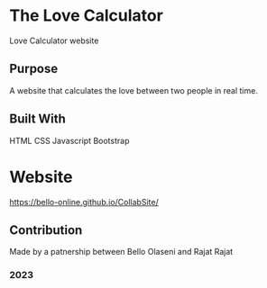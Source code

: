 # The Love Calculator
Love Calculator website

## Purpose
A website that calculates the love between two people in real time.

## Built With
HTML
CSS
Javascript
Bootstrap

# Website
https://bello-online.github.io/CollabSite/

## Contribution
Made by a patnership between Bello Olaseni and Rajat Rajat

### 2023
